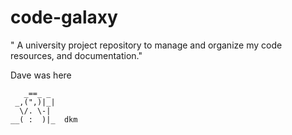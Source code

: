 # code-galaxy
" A university project repository to manage and organize my code resources, and documentation."

Dave was here
```
   _==_ _
 _,(",)|_|
  \/. \-|
__( :  )|_  dkm

```
